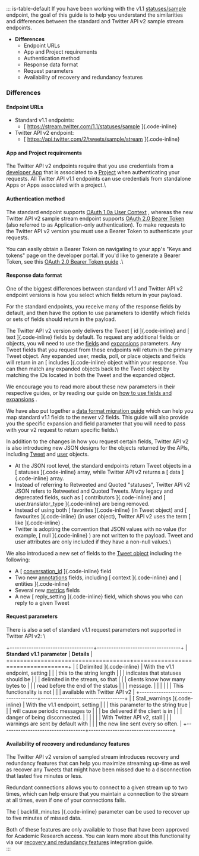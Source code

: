 ::: is-table-default
If you have been working with the v1.1
[statuses/sample](/content/developer-twitter/en/docs/twitter-api/v1/tweets/sample-realtime/overview/get_statuses_sample)
endpoint, the goal of this guide is to help you understand the
similarities and differences between the standard and Twitter API v2
sample stream endpoints.

-   **Differences**
    -   Endpoint URLs
    -   App and Project requirements
    -   Authentication method
    -   Response data format
    -   Request parameters
    -   Availability of recovery and redundancy features

### Differences 

#### Endpoint URLs

-   Standard v1.1 endpoints:
    -   [ https://stream.twitter.com/1.1/statuses/sample ]{.code-inline}
-   Twitter API v2 endpoint:
    -   [ https://api.twitter.com/2/tweets/sample/stream ]{.code-inline}

#### App and Project requirements

The Twitter API v2 endpoints require that you use credentials from a
[developer
App](https://aem-staging.twitter.biz/content/developer-twitter/en/docs/apps.html)
that is associated to a
[Project](https://aem-staging.twitter.biz/content/developer-twitter/en/docs/projects.html)
when authenticating your requests. All Twitter API v1.1 endpoints can
use credentials from standalone Apps or Apps associated with a project.\

#### Authentication method 

The standard endpoint supports [OAuth 1.0a User
Context](/en/docs/authentication/oauth-1-0a) , whereas the new Twitter
API v2 sample stream endpoint supports [OAuth 2.0 Bearer
Token](/en/docs/authentication/oauth-2-0) (also referred to as
Application-only authentication). To make requests to the Twitter API v2
version you must use a Bearer Token to authenticate your requests.

You can easily obtain a Bearer Token on navigating to your app\'s "Keys
and tokens" page on the developer portal. If you'd like to generate a
Bearer Token, see this [OAuth 2.0 Bearer Token
guide](/en/docs/authentication/oauth-2-0/application-only) .\

#### Response data format

One of the biggest differences between standard v1.1 and Twitter API v2
endpoint versions is how you select which fields return in your payload.

For the standard endpoints, you receive many of the response fields by
default, and then have the option to use parameters to identify which
fields or sets of fields should return in the payload.

The Twitter API v2 version only delivers the Tweet [ id ]{.code-inline}
and [ text ]{.code-inline} fields by default. To request any additional
fields or objects, you wil need to use the
[fields](/en/docs/twitter-api/fields/content/developer-twitter/en/docs/twitter-api/fields)
and
[expansions](/en/docs/twitter-api/fields/content/developer-twitter/en/docs/twitter-api/expansions)
parameters. Any Tweet fields that you request from these endpoints will
return in the primary Tweet object. Any expanded user, media, poll, or
place objects and fields will return in an [ includes ]{.code-inline}
object within your response. You can then match any expanded objects
back to the Tweet object by matching the IDs located in both the Tweet
and the expanded object.

We encourage you to read more about these new parameters in their
respective guides, or by reading our guide on [how to use fields and
expansions](/en/docs/twitter-api/data-dictionary/using-fields-and-expansions)
.

We have also put together a [data format migration
guide](/en/docs/twitter-api/migrate/data-formats/standard-v1-1-to-v2)
which can help you map standard v1.1 fields to the newer v2 fields. This
guide will also provide you the specific expansion and field parameter
that you will need to pass with your v2 request to return specific
fields.\

In addition to the changes in how you request certain fields, Twitter
API v2 is also introducing new JSON designs for the objects returned by
the APIs, including
[Tweet](/en/docs/twitter-api/data-dictionary/object-model/tweet) and
[user](/en/docs/twitter-api/data-dictionary/object-model/user) objects.

-   At the JSON root level, the standard endpoints return Tweet objects
    in a [ statuses ]{.code-inline} array, while Twitter API v2 returns
    a [ data ]{.code-inline} array.
-   Instead of referring to Retweeted and Quoted \"statuses\", Twitter
    API v2 JSON refers to Retweeted and Quoted Tweets. Many legacy and
    deprecated fields, such as [ contributors ]{.code-inline} and [
    user.translator_type ]{.code-inline} are being removed.
-   Instead of using both [ favorites ]{.code-inline} (in Tweet object)
    and [ favourites ]{.code-inline} (in user object), Twitter API v2
    uses the term [ like ]{.code-inline} .
-   Twitter is adopting the convention that JSON values with no value
    (for example, [ null ]{.code-inline} ) are not written to the
    payload. Tweet and user attributes are only included if they have a
    non-null values.\

We also introduced a new set of fields to the [Tweet
object](/en/docs/twitter-api/data-dictionary/object-model/tweet)
including the following:

-   A [ [conversation_id](/en/docs/twitter-api/conversation-id)
    ]{.code-inline} field
-   Two new [annotations](/en/docs/twitter-api/annotations) fields,
    including [ context ]{.code-inline} and [ entities ]{.code-inline}
-   Several new [metrics](/en/docs/twitter-api/metrics) fields
-   A new [ reply_setting ]{.code-inline} field, which shows you who can
    reply to a given Tweet

#### Request parameters

There is also a set of standard v1.1 request parameters not supported in
Twitter API v2: \

+-----------------------------------+-----------------------------------+
| **Standard v1.1 parameter**       | **Details**                       |
+===================================+===================================+
| [ Delimited ]{.code-inline}       | With the v1.1 endpoint, setting   |
|                                   | this to the string length         |
|                                   | indicates that statuses should be |
|                                   | delimited in the stream, so that  |
|                                   | clients know how many bytes to    |
|                                   | read before the end of the status |
|                                   | message.                          |
|                                   |                                   |
|                                   | This functionality is not         |
|                                   | available with Twitter API v2     |
+-----------------------------------+-----------------------------------+
| [ Stall_warnings ]{.code-inline}  | With the v1.1 endpoint, setting   |
|                                   | this parameter to the string true |
|                                   | will cause periodic messages to   |
|                                   | be delivered if the client is in  |
|                                   | danger of being disconnected.     |
|                                   |                                   |
|                                   | With Twitter API v2, stall        |
|                                   | warnings are sent by default with |
|                                   | the new line sent every so often. |
+-----------------------------------+-----------------------------------+

####  Availability of recovery and redundancy features

The Twitter API v2 version of sampled stream introduces recovery and
redundancy features that can help you maximize streaming up-time as well
as recover any Tweets that might have been missed due to a disconnection
that lasted five minutes or less.

Redundant connections allows you to connect to a given stream up to two
times, which can help ensure that you maintain a connection to the
stream at all times, even if one of your connections fails.

The [ backfill_minutes ]{.code-inline} parameter can be used to recover
up to five minutes of missed data.

Both of these features are only available to those that have been
approved for Academic Research access. You can learn more about this
functionality via our [recovery and redundancy
features](/en/docs/twitter-api/tweets/sampled-stream/integrate/recovery-and-redundancy-features)
integration guide.\
:::
